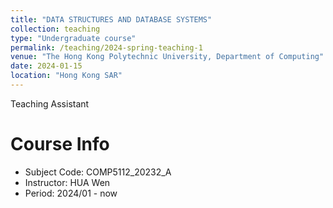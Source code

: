 ```yaml
---
title: "DATA STRUCTURES AND DATABASE SYSTEMS"
collection: teaching
type: "Undergraduate course"
permalink: /teaching/2024-spring-teaching-1
venue: "The Hong Kong Polytechnic University, Department of Computing"
date: 2024-01-15
location: "Hong Kong SAR"
---
```


Teaching Assistant

Course Info
======

* Subject Code:  COMP5112_20232_A       
* Instructor:    HUA Wen    
* Period:        2024/01 - now    

